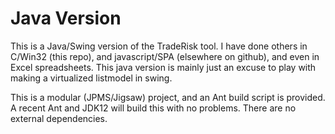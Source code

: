 # Java Version

This is a Java/Swing version of the TradeRisk tool.  I have done others in
C/Win32 (this repo), and javascript/SPA (elsewhere on github), and even in
Excel spreadsheets.  This java version is mainly just an excuse to play with
making a virtualized listmodel in swing.

This is a modular (JPMS/Jigsaw) project, and an Ant build script is provided.
A recent Ant and JDK12 will build this with no problems.  There are no
external dependencies.
